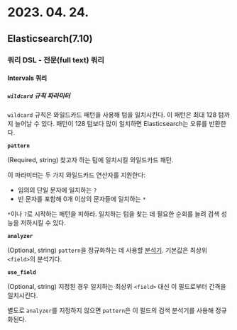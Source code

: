 # 2023. 04. 24.

## Elasticsearch(7.10)

### 쿼리 DSL - 전문(full text) 쿼리

#### Intervals 쿼리

##### `wildcard` 규칙 파라미터

`wildcard` 규칙은 와일드카드 패턴을 사용해 텀을 일치시킨다. 이 패턴은 최대 128 텀까지 늘어날 수 있다. 패턴이 128 텀보다 많이 일치하면 Elasticsearch는 오류를 반환한다.

**`pattern`**

(Required, string) 찾고자 하는 텀에 일치시킬 와일드카드 패턴.

이 파라미터는 두 가지 와일드카드 연산자를 지원한다:

- 임의의 단일 문자에 일치하는 `?`
- 빈 문자를 포함해 0개 이상의 문자들에 일치하는 `*`

`*`이나 `?`로 시작하는 패턴을 피하라. 일치하는 텀을 찾는 데 필요한 순회를 늘려 검색 성능을 저하시킬 수 있다.

**`analyzer`**

(Optional, string) `pattern`을 정규화하는 데 사용할 [분석기](https://www.elastic.co/guide/en/elasticsearch/reference/7.10/analysis.html). 기본값은 최상위 `<field>`의 분석기다.

**`use_field`**

(Optional, string) 지정된 경우 일치하는 최상위 `<field>` 대신 이 필드로부터 간격을 일치시킨다.

별도로 `analyzer`를 지정하지 않으면 `pattern`은 이 필드의 검색 분석기를 사용해 정규화된다.